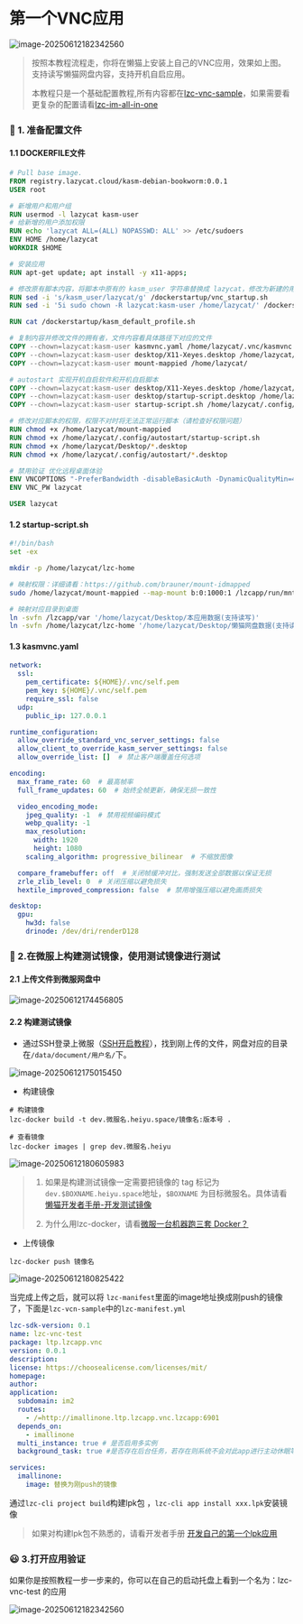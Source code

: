 # 第一个VNC应用

![image-20250612182342560](https://lzc-playground-1301583638.cos.ap-chengdu.myqcloud.com/guidelines/439/image-20250612182342560.png?imageSlim)

> 按照本教程流程走，你将在懒猫上安装上自己的VNC应用，效果如上图。支持读写懒猫网盘内容，支持开机自启应用。
>
> 本教程只是一个基础配置教程,所有内容都在[lzc-vnc-sample](https://github.com/00longxiaoyi/lzc-vnc-sample)，如果需要看更复杂的配置请看[lzc-im-all-in-one](https://github.com/linakesi-xiaoe/lzc-im-all-in-one/tree/no-telegram)



### 📂 1. 准备配置文件

#### 1.1 DOCKERFILE文件

```dockerfile
# Pull base image.
FROM registry.lazycat.cloud/kasm-debian-bookworm:0.0.1
USER root

# 新增用户和用户组
RUN usermod -l lazycat kasm-user
# 给新增的用户添加权限
RUN echo 'lazycat ALL=(ALL) NOPASSWD: ALL' >> /etc/sudoers 
ENV HOME /home/lazycat
WORKDIR $HOME

# 安装应用
RUN apt-get update; apt install -y x11-apps;

# 修改原有脚本内容，将脚本中原有的 kasm_user 字符串替换成 lazycat，修改为新建的用户
RUN sed -i 's/kasm_user/lazycat/g' /dockerstartup/vnc_startup.sh
RUN sed -i '5i sudo chown -R lazycat:kasm-user /home/lazycat/' /dockerstartup/kasm_default_profile.sh

RUN cat /dockerstartup/kasm_default_profile.sh

# 复制内容并修改文件的拥有者，文件内容看具体路径下对应的文件
COPY --chown=lazycat:kasm-user kasmvnc.yaml /home/lazycat/.vnc/kasmvnc.yaml
COPY --chown=lazycat:kasm-user desktop/X11-Xeyes.desktop /home/lazycat/Desktop/
COPY --chown=lazycat:kasm-user mount-mappied /home/lazycat/

# autostart 实现开机自启软件和开机自启脚本
COPY --chown=lazycat:kasm-user desktop/X11-Xeyes.desktop /home/lazycat/.config/autostart/
COPY --chown=lazycat:kasm-user desktop/startup-script.desktop /home/lazycat/.config/autostart/
COPY --chown=lazycat:kasm-user startup-script.sh /home/lazycat/.config/autostart/

# 修改对应脚本的权限，权限不对时将无法正常运行脚本（请检查好权限问题）
RUN chmod +x /home/lazycat/mount-mappied
RUN chmod +x /home/lazycat/.config/autostart/startup-script.sh
RUN chmod +x /home/lazycat/Desktop/*.desktop
RUN chmod +x /home/lazycat/.config/autostart/*.desktop

# 禁用验证 优化远程桌面体验
ENV VNCOPTIONS "-PreferBandwidth -disableBasicAuth -DynamicQualityMin=4 -DynamicQualityMax=7 -DLP_ClipDelay=0 -sslOnly=0"
ENV VNC_PW lazycat

USER lazycat
```

#### 1.2 startup-script.sh

```sh
#!/bin/bash
set -ex

mkdir -p /home/lazycat/lzc-home

# 映射权限：详细请看：https://github.com/brauner/mount-idmapped
sudo /home/lazycat/mount-mappied --map-mount b:0:1000:1 /lzcapp/run/mnt/home /home/lazycat/lzc-home

# 映射对应目录到桌面
ln -svfn /lzcapp/var '/home/lazycat/Desktop/本应用数据(支持读写)'
ln -svfn /home/lazycat/lzc-home '/home/lazycat/Desktop/懒猫网盘数据(支持读写，请谨慎操作)'
```

#### 1.3 kasmvnc.yaml

```yaml
network:
  ssl:
    pem_certificate: ${HOME}/.vnc/self.pem
    pem_key: ${HOME}/.vnc/self.pem
    require_ssl: false
  udp:
    public_ip: 127.0.0.1

runtime_configuration:
  allow_override_standard_vnc_server_settings: false
  allow_client_to_override_kasm_server_settings: false
  allow_override_list: []  # 禁止客户端覆盖任何选项

encoding:
  max_frame_rate: 60  # 最高帧率
  full_frame_updates: 60  # 始终全帧更新，确保无损一致性

  video_encoding_mode:
    jpeg_quality: -1  # 禁用视频编码模式
    webp_quality: -1
    max_resolution:
      width: 1920
      height: 1080
    scaling_algorithm: progressive_bilinear  # 不缩放图像

  compare_framebuffer: off  # 关闭帧缓冲对比，强制发送全部数据以保证无损
  zrle_zlib_level: 0  # 关闭压缩以避免损失
  hextile_improved_compression: false  # 禁用增强压缩以避免画质损失

desktop:
  gpu:
    hw3d: false
    drinode: /dev/dri/renderD128
```

### 🚀 2.在微服上构建测试镜像，使用测试镜像进行测试

#### 2.1 上传文件到微服网盘中

![image-20250612174456805](https://lzc-playground-1301583638.cos.ap-chengdu.myqcloud.com/guidelines/439/image-20250612174456805.png?imageSlim)

#### 2.2 构建测试镜像

- 通过SSH登录上微服（[SSH开启教程](https://developer.lazycat.cloud/ssh.html#%E5%BC%80%E5%90%AF-ssh)），找到刚上传的文件，网盘对应的目录在`/data/document/用户名/`下。

![image-20250612175015450](https://lzc-playground-1301583638.cos.ap-chengdu.myqcloud.com/guidelines/439/image-20250612175015450.png?imageSlim)

- 构建镜像

```shell
# 构建镜像 
lzc-docker build -t dev.微服名.heiyu.space/镜像名:版本号 .

# 查看镜像
lzc-docker images | grep dev.微服名.heiyu
```
![image-20250612180605983](https://lzc-playground-1301583638.cos.ap-chengdu.myqcloud.com/guidelines/439/image-20250612180605983.png?imageSlim)

> 1. 如果是构建测试镜像一定需要把镜像的 tag 标记为 `dev.$BOXNAME.heiyu.space`地址，`$BOXNAME` 为目标微服名。具体请看[懒猫开发者手册-开发测试镜像](!https://developer.lazycat.cloud/advanced-dev-image.html)
>
> 2. 为什么用lzc-docker，请看[微服一台机器跑三套 Docker？](https://mp.weixin.qq.com/s/_dXE0CxWvLgA5EX1sIft8Q)

- 上传镜像

```shell
lzc-docker push 镜像名
```

![image-20250612180825422](https://lzc-playground-1301583638.cos.ap-chengdu.myqcloud.com/guidelines/439/image-20250612180825422.png?imageSlim)

当完成上传之后，就可以将 `lzc-manifest`里面的image地址换成刚push的镜像了，下面是`lzc-vcn-sample`中的`lzc-manifest.yml`

```yml
lzc-sdk-version: 0.1
name: lzc-vnc-test
package: ltp.lzcapp.vnc
version: 0.0.1
description:
license: https://choosealicense.com/licenses/mit/
homepage:
author:
application:
  subdomain: im2
  routes:
    - /=http://imallinone.ltp.lzcapp.vnc.lzcapp:6901
  depends_on:
    - imallinone
  multi_instance: true # 是否启用多实例
  background_task: true #是否存在后台任务，若存在则系统不会对此app进行主动休眠等操作

services:
  imallinone:
    image: 替换为刚push的镜像
```

通过`lzc-cli project build`构建lpk包 ，`lzc-cli app install xxx.lpk`安装镜像

> 如果对构建lpk包不熟悉的，请看开发者手册 [开发自己的第一个lpk应用](https://developer.lazycat.cloud/app-example-go.html)

### 😃 3.打开应用验证

如果你是按照教程一步一步来的，你可以在自己的启动托盘上看到一个名为：lzc-vnc-test 的应用

![image-20250612182342560](https://lzc-playground-1301583638.cos.ap-chengdu.myqcloud.com/guidelines/439/image-20250612182342560.png?imageSlim)
